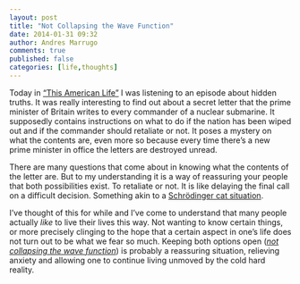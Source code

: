 ```yaml
---
layout: post
title: "Not Collapsing the Wave Function"
date: 2014-01-31 09:32
author: Andres Marrugo
comments: true
published: false
categories: [life,thoughts]
---
```


Today in [“This American Life”][1] I was listening to an episode about hidden truths. It was really interesting to find out about a secret letter that the prime minister of Britain writes to every commander of a nuclear submarine. It supposedly contains instructions on what to do if the nation has been wiped out and if the commander should retaliate or not. It poses a mystery on what the contents are, even more so because every time there’s a new prime minister in office the letters are destroyed unread.

There are many questions that come about in knowing what the contents of the letter are. But to my understanding it is a way of reassuring your people that both possibilities exist. To retaliate or not. It is like delaying the final call on a difficult decision. Something akin to a [Schrödinger cat situation][2].  

I’ve thought of this for while and I’ve come to understand that many people actually *like* to live their lives this way. Not wanting to know certain things, or more precisely clinging to the hope that a certain aspect in one’s life does not turn out to be what we fear so much. Keeping both options open ([*not collapsing the wave function*][3]) is probably a reassuring situation, relieving anxiety and allowing one to continue living unmoved by the cold hard reality. 


[1]: http://www.thisamericanlife.org/radio-archives/episode/399/contents-unknown "Contents Unknown | This American Life"
[2]: http://en.wikipedia.org/wiki/Schrodinger_cat "Schrödinger's cat - Wikipedia, the free encyclopedia"
[3]: http://en.wikipedia.org/wiki/Wave_function "Wave function - Wikipedia, the free encyclopedia"